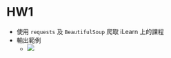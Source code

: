 # HW1

+ 使用 `requests` 及 `BeautifulSoup` 爬取 iLearn 上的課程
+ 輸出範例
    + ![](https://i.imgur.com/yL838gt.jpg)